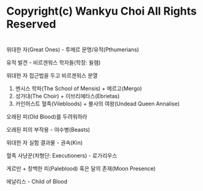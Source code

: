 # 
# Copyright(c) Wankyu Choi All Rights Reserved
#

위대한 자(Great Ones) - 투메르 문명/유적(Pthumerians)

유적 발견 - 비르겐워스 학자들(학장: 윌렘)

위대한 자 접근법을 두고 비르겐워스 분열

1. 멘시스 학파(The School of Mensis) + 메르고(Mergo)
2. 성가대(The Choir) + 이브리에타스(Ebrietas)
3. 카인허스트 혈족(Vilebloods) + 불사의 여왕(Undead Queen Annalise)


오래된 피(Old Blood)를 두려워하라 

오래된 피의 부작용 - 야수병(Beasts)

위대한 자 실험 결과물 - 권속(Kin)

혈족 사냥꾼(처형단: Executioners) - 로가리우스

게르만 + 창백한 피(Paleblood) 혹은 달의 존재(Moon Presence)

에날리스 - Child of Blood
